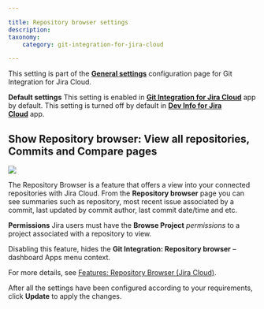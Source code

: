 ```yaml
---

title: Repository browser settings
description:
taxonomy:
    category: git-integration-for-jira-cloud

---
```



This setting is part of the [**General settings**](/git-integration-for-jira-cloud/General-Settings) configuration page for Git Integration for Jira Cloud.

**Default settings**
This setting is enabled in [**Git Integration for Jira Cloud**](https://marketplace.atlassian.com/apps/4984/git-integration-for-jira?tab=overview&hosting=cloud) app by default.
This setting is turned off by default in [**Dev Info for Jira Cloud**](https://marketplace.atlassian.com/apps/1219270/dev-info-for-jira?hosting=cloud&tab=overview) app.

## Show Repository browser: View all repositories, Commits and Compare pages

![](https://bigbrassband.atlassian.net/wiki/download/thumbnails/1207829111/gitcloud-gencfg-show-repo-browser.png?version=1&modificationDate=1645096875820&cacheVersion=1&api=v2&width=680&height=215)

The Repository Browser is a feature that offers a view into your connected repositories with Jira Cloud. From the **Repository browser** page you can see summaries such as repository, most recent issue associated by a commit, last updated by commit author, last commit date/time and etc.

**Permissions**
Jira users must have the **Browse Project** _permissions_ to a project associated with a repository to view.


Disabling this feature, hides the **Git Integration: Repository browser** – dashboard Apps menu context.

For more details, see [Features: Repository Browser (Jira Cloud)](/git-integration-for-jira-cloud/repository-browser-viewing-all-repositories/).

After all the settings have been configured according to your requirements, click **Update** to apply the changes.

